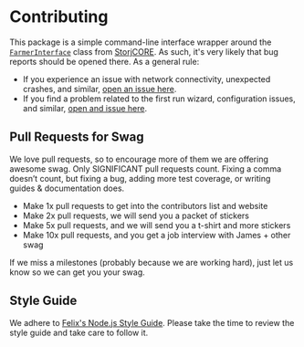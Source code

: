 Contributing
============

This package is a simple command-line interface wrapper around the
[`FarmerInterface`](http://storj.github.io/core/FarmerInterface.html) class
from [StorjCORE](https://github.com/storj/core). As such, it's very likely that
bug reports should be opened there. As a general rule:

* If you experience an issue with network connectivity, unexpected crashes, and
  similar, [open an issue here](https://github.com/storj/core/issues).
* If you find a problem related to the first run wizard, configuration issues,
  and similar, [open and issue here](https://github.com/storj/farmer/issues).  

Pull Requests for Swag
----------------------
We love pull requests, so to encourage more of them we are offering
awesome swag. Only SIGNIFICANT pull requests count. Fixing a comma
doesn’t count, but fixing a bug, adding more test coverage, or writing
guides & documentation does.

- Make 1x pull requests to get into the contributors list and website
- Make 2x pull requests, we will send you a packet of stickers
- Make 5x pull requests, and we will send you a t-shirt and more stickers
- Make 10x pull requests, and you get a job interview with James + other swag

If we miss a milestones (probably because we are working hard), just let
us know so we can get you your swag. 

Style Guide
-----------
We adhere to
[Felix's Node.js Style Guide](https://github.com/felixge/node-style-guide).
Please take the time to review the style guide and take care to follow it.
